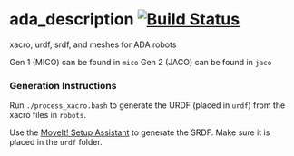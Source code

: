 # ada_description [![Build Status](https://travis-ci.com/personalrobotics/ada_description.svg?token=1MmAniN9fkMcwpRUTdFq&branch=master)](https://travis-ci.com/personalrobotics/ada_description)

xacro, urdf, srdf, and meshes for ADA robots

Gen 1 (MICO) can be found in `mico`
Gen 2 (JACO) can be found in `jaco`

### Generation Instructions

Run `./process_xacro.bash` to generate the URDF (placed in `urdf`) from the xacro files in `robots`.

Use the [MoveIt! Setup Assistant](http://docs.ros.org/en/hydro/api/moveit_setup_assistant/html/doc/tutorial.html#) to generate the SRDF. Make sure it is placed in the `urdf` folder.
